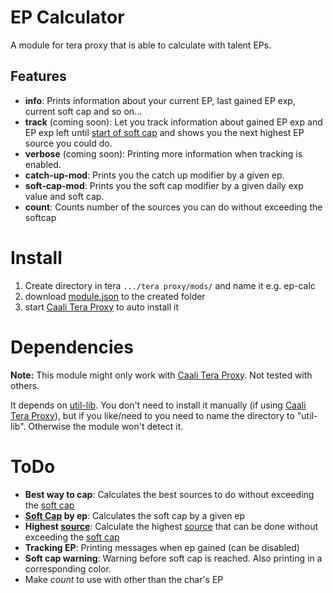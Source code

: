 # EP Calculator

A module for tera proxy that is able to calculate with talent EPs.

## Features

- **info**: Prints information about your current EP, last gained EP exp, current soft cap and so on...
- **track** (coming soon): Let you track information about gained EP exp and EP exp left until [start of soft cap][1] and shows you the next highest EP source you could do.
- **verbose** (coming soon): Printing more information when tracking is enabled.
- **catch-up-mod**: Prints you the catch up modifier by a given ep.
- **soft-cap-mod**: Prints you the soft cap modifier by a given daily exp value and soft cap.
- **count**: Counts number of the sources you can do without exceeding the softcap

# Install

1. Create directory in tera ``.../tera proxy/mods/`` and name it e.g. ep-calc
2. download [module.json][4] to the created folder
3. start [Caali Tera Proxy][5] to auto install it

# Dependencies

**Note:** This module might only work with [Caali Tera Proxy][5]. Not tested with others.

It depends on [util-lib][3]. You don't need to install it manually (if using [Caali Tera Proxy][5]),
but if you like/need to you need to name the directory to "util-lib".
Otherwise the module won't detect it.

# ToDo

- **Best way to cap**: Calculates the best sources to do without exceeding the [soft cap][1]
- **[Soft Cap][1] by ep**: Calculates the soft cap by a given ep
- **Highest [source][2]**: Calculate the highest [source][2] that can be done without exceeding the [soft cap][1]
- **Tracking EP**: Printing messages when ep gained (can be disabled)
- **Soft cap warning**: Warning before soft cap is reached. Also printing in a corresponding color.
- Make *count* to use with other than the char's EP

[1]: #todo "~89% of the real soft cap"
[2]: #todo "source for ep exp like \"Island of Dawn\""
[3]: https://github.com/aurelius88/util-lib/
[4]: https://github.com/aurelius88/ep-calc/blob/master/module.json
[5]: https://github.com/caali-hackerman/tera-proxy
